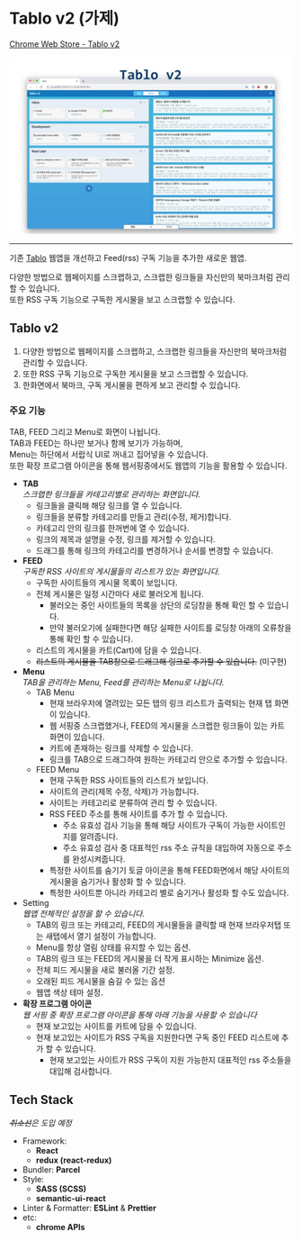 # Tablo v2 (가제)

[Chrome Web Store - Tablo v2](https://chrome.google.com/webstore/detail/tablo-v2-beta/aflhcldanmopecmjjinnenkcddghjnkn)

<img src="tablov2.jpg"></img>

---

기존 [Tablo](https://github.com/junhobaik/tablo) 웹앱을 개선하고 Feed(rss) 구독 기능을 추가한 새로운 웹앱.

다양한 방법으로 웹페이지를 스크랩하고, 스크랩한 링크들을 자신만의 북마크처럼 관리할 수 있습니다.  
또한 RSS 구독 기능으로 구독한 게시물을 보고 스크랩할 수 있습니다.

## Tablo v2

1. 다양한 방법으로 웹페이지를 스크랩하고, 스크랩한 링크들을 자신만의 북마크처럼 관리할 수 있습니다.
2. 또한 RSS 구독 기능으로 구독한 게시물을 보고 스크랩할 수 있습니다.
3. 한화면에서 북마크, 구독 게시물을 편하게 보고 관리할 수 있습니다.

### 주요 기능

TAB, FEED 그리고 Menu로 화면이 나뉩니다.  
TAB과 FEED는 하나만 보거나 함께 보기가 가능하며,  
Menu는 하단에서 서랍식 UI로 꺼내고 집어넣을 수 있습니다.  
또한 확장 프로그램 아이콘을 통해 웹서핑중에서도 웹앱의 기능을 활용할 수 있습니다.

- **TAB**  
  _스크랩한 링크들을 카테고리별로 관리하는 화면입니다._
  - 링크들을 클릭해 해당 링크를 열 수 있습니다.
  - 링크들을 분류할 카테고리를 만들고 관리(수정, 제거)합니다.
  - 카테고리 안의 링크를 한꺼번에 열 수 있습니다.
  - 링크의 제목과 설명을 수정, 링크를 제거할 수 있습니다.
  - 드래그를 통해 링크의 카테고리를 변경하거나 순서를 변경할 수 있습니다.
- **FEED**  
  _구독한 RSS 사이트의 게시물들의 리스트가 있는 화면입니다._
  - 구독한 사이트들의 게시물 목록이 보입니다.
  - 전체 게시물은 일정 시간마다 새로 불러오게 됩니다.
    - 불러오는 중인 사이트들의 목록을 상단의 로딩창을 통해 확인 할 수 있습니다.
    - 만약 불러오기에 실패한다면 해당 실패한 사이트를 로딩창 아래의 오류창을 통해 확인 할 수 있습니다.
  - 리스트의 게시물을 카트(Cart)에 담을 수 있습니다.
  - ~~리스트의 게시물을 TAB창으로 드래그해 링크로 추가할 수 있습니다.~~ (미구현)
- **Menu**  
  _TAB을 관리하는 Menu, Feed를 관리하는 Menu로 나뉩니다._
  - TAB Menu
    - 현재 브라우저에 열려있는 모든 탭의 링크 리스트가 출력되는 현재 탭 화면이 있습니다.
    - 웹 서핑중 스크랩했거나, FEED의 게시물을 스크랩한 링크들이 있는 카트 화면이 있습니다.
    - 카트에 존재하는 링크를 삭제할 수 있습니다.
    - 링크를 TAB으로 드래그하여 원하는 카테고리 안으로 추가할 수 있습니다.
  - FEED Menu
    - 현재 구독한 RSS 사이트들의 리스트가 보입니다.
    - 사이트의 관리(제목 수정, 삭제)가 가능합니다.
    - 사이트는 카테고리로 분류하여 관리 할 수 있습니다.
    - RSS FEED 주소를 통해 사이트를 추가 할 수 있습니다.
      - 주소 유효성 검사 기능을 통해 해당 사이트가 구독이 가능한 사이트인지를 알려줍니다.
      - 주소 유효성 검사 중 대표적인 rss 주소 규칙을 대입하여 자동으로 주소를 완성시켜줍니다.
    - 특정한 사이트를 숨기기 토글 아이콘을 통해 FEED화면에서 해당 사이트의 게시물을 숨기거나 활성화 할 수 있습니다.
    - 특정한 사이트뿐 아니라 카테고리 별로 숨기거나 활성화 할 수도 있습니다.
- Setting  
  _웹앱 전체적인 설정을 할 수 있습니다._
  - TAB의 링크 또는 카테고리, FEED의 게시물들을 클릭할 때 현재 브라우저탭 또는 새탭에서 열기 설정이 가능합니다.
  - Menu를 항상 열림 상태를 유지할 수 있는 옵션.
  - TAB의 링크 또는 FEED의 게시물을 더 작게 표시하는 Minimize 옵션.
  - 전체 피드 게시물을 새로 불러올 기간 설정.
  - 오래된 피드 게시물을 숨길 수 있는 옵션
  - 웹앱 색상 테마 설정.
- **확장 프로그램 아이콘**  
  _웹 서핑 중 확장 프로그램 아이콘을 통해 아래 기능을 사용할 수 있습니다_
  - 현재 보고있는 사이트를 카트에 담을 수 있습니다.
  - 현재 보고있는 사이트가 RSS 구독을 지원한다면 구독 중인 FEED 리스트에 추가 할 수 있습니다.
    - 현재 보고있는 사이트가 RSS 구독이 지원 가능한지 대표적인 rss 주소들을 대입해 검사합니다.

## Tech Stack

_~~취소선~~은 도입 예정_

- Framework:
  - **React**
  - **redux (react-redux)**
- Bundler: **Parcel**
- Style:
  - **SASS (SCSS)**
  - **semantic-ui-react**
- Linter & Formatter: **ESLint** & **Prettier**
- etc:
  - **chrome APIs**
